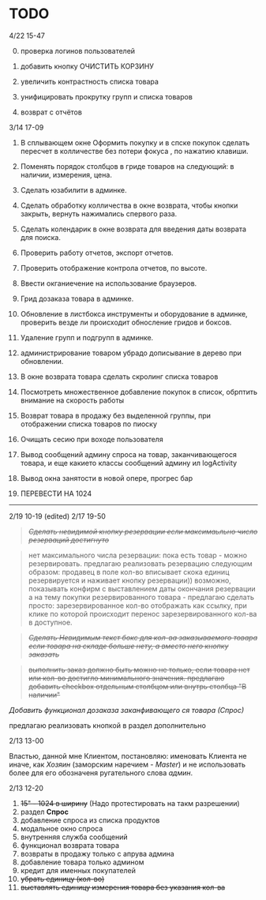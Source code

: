 # TODO #
4/22 15-47

0. проверка логинов пользователей

1. добавить кнопку ОЧИСТИТЬ КОРЗИНУ

2. увеличить контрастность списка товара

3. унифицировать прокрутку групп и списка товаров

4. возврат с отчётов

3/14 17-09

1. В сплывающем окне Оформить покупку и в спске покупок сделать пересчет в колличестве без потери фокуса , по нажатию клавиши.

2. Поменять порядок столбцов в гриде товаров на следующий: в наличии, измерения, цена.

3. Сделать юзабилити в админке.

4. Сделать обработку колличества в окне возврата, чтобы кнопки закрыть, вернуть нажимались спервого раза.

5. Сделать колендарик в окне возврата для введения даты возврата для поиска.

6. Проверить работу отчетов, экспорт отчетов.

7. Проверить отображение контрола отчетов, по высоте.

8. Ввести окганиечение на использование браузеров.

9. Грид дозаказа товара в админке.

10. Обновление в листбокса инструменты и оборудование в админке, проверить везде ли происходит обносление гридов и боксов.

11. Удаление групп и подгрупп в админке.

12. администрирование товаром убрадо дописывание в дерево при обновлении.

13. В окне возврата товара сделать скролинг списка товаров

14. Посмотреть множественное добавление покупок в список, обрптить внимание на скорость работы

15. Возврат товара в продажу без выделенной группы, при отображении списка товаров по пиоску

16. Очищать сесию при воходе пользователя

17. Вывод сообщений админу спроса на товар, заканчивающегося товара, и еще какието классы сообщений админу ил logActivity

18. Вывод окна занятости в новой опере, прогрес бар

19. ПЕРЕВЕСТИ НА 1024


---


2/19 10-19 (edited)
2/17 19-50

> ~~_Сделать невидимой кнопку резервации если максимаьльно число резерваций достигнуто_~~

> нет максимального числа резервации: пока есть товар - можно резервировать. предлагаю  реализовать резервацию следующим образом: продавец в поле кол-во вписывает скока  единиц резервируется и наживает кнопку резервации)) возможно, показывать конфирм с выставлением даты окончания резервации а на тему покупки резервированного товара - предлагаю сделать просто: зарезервированное кол-во отображать как ссылку, при клике по которой происходит перенос зарезервированного кол-ва в доступное.  

> ~~_Сделать Невидимым текст бокс для кол-ва заказываемого товара если товара на складе больше нету, а вместо него кнопку заказать_~~

> ~~выполнить заказ должно быть можно не только, если товара нет или кол-во достигло минимального значения. предлагаю добавить checkbox отдельным столбцом или внутрь столбца "В наличии"~~

_Добавить функционал дозаказа заканфивающего ся товара (Спрос)_

предлагаю реализовать кнопкой в раздел дополнительно

2/13 13-00

Властью, данной мне Клиентом, постановляю: именовать Клиента не иначе, как _Хозяин_ (заморским наречием - _Master_) и не использовать более для его обозначеня ругательного слова _админ_.


2/13 12-20

  1. ~~15" - 1024 в ширину~~ (Надо протестировать на такм разрешении)
  1. раздел **Спрос**
  1. добавление спроса из списка продуктов
  1. модальное окно спроса
  1. внутренняя служба сообщений
  1. функционал возврата товара
  1. возвраты в продажу только с апрува админа
  1. добавление товара только админом
  1. кредит для именных покупателей
  1. ~~убрать единицу (кол-во)~~
  1. ~~выставлять единицу измерения товара без указания кол-ва~~
